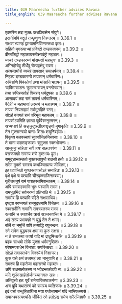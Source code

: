 ```yaml
---
title: 039 Maareecha further advises Ravana
title_english: 039 Maareecha further advises Ravana

---
```

<div class="audioEmbed"  caption="श्रीराम-हरिसीताराममूर्ति-घनपाठिभ्यां वचनम्" src="https://archive.org/download/Ramayana-recitation-Sriram-harisItArAmamUrti-Ghanapaati-v2/Kanda_3/Kanda_3_ARK-039-Sahayya_Karana_Nirakaranam.mp3"></div>

एवमस्मि तदा मुक्तः कथञ्चित्तेन संयुगे।  
इदानीमपि यद्वृतं तच्छृणुष्व निरुत्तरम् ॥ 3.39.1 ॥   
राक्षसाभ्यामहं द्वाभ्यामनिर्विण्णस्तथा कृतः।  
सहितो मृगरूपाभ्यां प्रविष्टो दण्डकावनम् ॥ 3.39.2 ॥   
दीप्तजिह्वो महाकायस्तीक्ष्णदंष्ट्रो महाबलः।  
व्यचरं दण्डकारण्यं मांसभक्षो महामृगः ॥ 3.39.3 ॥   
अग्निहोत्रेषु तीर्थेषु चैत्यवृक्षेषु रावण।  
अत्यन्तघोरो व्यचरं तापसान् सम्प्रधर्षयन् ॥ 3.39.4 ॥   
निहत्य दण्डकारण्ये तापसान् धर्मचारिणः।  
रुधिराणि पिबंस्तेषां तथा मांसानि भक्षयन् ॥ 3.39.5 ॥   
ऋषिमांसाशनः क्रूरस्त्रासयन् वनगोचरान्।  
तथा रुधिरमत्तोहं विचरन् धर्मदूषकः ॥ 3.39.6 ॥   
आसादयं तदा रामं तापसं धर्मचारिणम्।  
वैदेहीं च महाभागां लक्ष्मणं च महारथम् ॥ 3.39.7 ॥   
तापसं नियताहारं सर्वभूतहिते रतम्।  
सोऽहं वनगतं रामं परिभूय महाबलम् ॥ 3.39.8 ॥   
तापसोऽयमिति ज्ञात्वा पूर्ववैरमनुस्मरन्।  
अभ्यधावं हि सङ्क्रुद्धस्तीक्ष्णशृङ्गो मृगाकृतिः ॥ 3.39.9 ॥   
तेन मुक्तास्त्रयो बाणाः शिताः शत्रुनिबर्हणाः।  
विकृष्य बलवच्चापं सुपर्णानिलनिस्वनाः ॥ 3.39.10 ॥   
ते बाणा वज्रसङ्काशाः सुमुक्ता रक्तभोजनाः।  
आजुग्मुः सहिताः सर्वे त्रयः सन्नतपर्वणः ॥ 3.39.11 ॥   
पराक्रमज्ञो रामस्य शरो दृष्टभयः पुरा।  
समुद्भ्रान्तस्ततो मुक्तस्तावुभौ राक्षसौ हतौ ॥ 3.39.12 ॥   
शरेण मुक्तो रामस्य कथञ्चित्प्राप्य जीवितम्।  
इह प्रव्राजितो युक्तस्तापसोऽहं समाहितः ॥ 3.39.13 ॥   
वृक्षे वृक्षे च पश्यामि चीरकृष्णाजिनाम्बरम्।  
गृहीतधनुषं रामं पाशहस्तमिवान्तकम् ॥ 3.39.14 ॥   
अपि रामसहस्राणि भूतः पश्यामि रावण।  
रामभूतमिदं सर्वमरण्यं प्रतिभाति मे ॥ 3.39.15 ॥   
राममेव हि पश्यामि रहिते राक्षसाधिप।  
दृष्ट्वा स्वप्नगतं राममुद्भ्रमामि विचेतनः ॥ 3.39.16 ॥   
रकारादीनि नामानि रामत्रस्तस्य रावण।  
रत्नानि च रथाश्चैव त्रासं सञ्जनयन्ति मे ॥ 3.39.17 ॥   
अहं तस्य प्रभावज्ञो न युद्धं तेन ते क्षमम्।  
बलिं वा नमुचिं वापि हन्याद्धि रघुनन्दनः ॥ 3.39.18 ॥   
रणे रामेण युद्ध्यस्व क्षमां वा कुरु राक्षस।  
न ते रामकथा कार्या यदि मां द्रष्टुमिच्छसि ॥ 3.39.19 ॥   
बहवः साधवो लोके युक्ता धर्ममनुष्ठिताः।  
परेषामपराधेन विनष्टाः सपरिच्छदाः ॥ 3.39.20 ॥   
सोऽहं तवापराधेन विनश्येयं निशाचर।  
कुरु यत्ते क्षमं तत्त्वमहं त्वा नानुयामि ह ॥ 3.39.21 ॥   
रामश्च हि महातेजा महासत्त्वो महाबलः।  
अपि राक्षसलोकस्य न भवेदन्तकोऽपि सः ॥ 3.39.22 ॥   
यदि शूर्पणखाहेतोर्जनस्थानगतः खरः।  
अतिवृत्तो हतः पूर्वं रामेणाक्लिष्टकर्मणा ॥ 3.39.23 ॥   
अत्र ब्रूबि यथातत्त्वं को रामस्य व्यतिक्रमः ॥ 3.39.24 ॥   
इदं वचो बन्धुहितार्थिना मया यथोच्यमानं यदि नाभिपत्स्यसे।  
सबान्धवस्त्यक्ष्यसि जीवितं रणे हतोऽद्य रामेण शरैरजिह्मगैः ॥ 3.39.25 ॥   